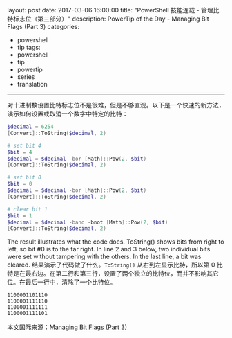 ﻿layout: post
date: 2017-03-06 16:00:00
title: "PowerShell 技能连载 - 管理比特标志位（第三部分）"
description: PowerTip of the Day - Managing Bit Flags (Part 3)
categories:
- powershell
- tip
tags:
- powershell
- tip
- powertip
- series
- translation
---
对十进制数设置比特标志位不是很难，但是不够直观。以下是一个快速的新方法，演示如何设置或取消一个数字中特定的比特：

```powershell
$decimal = 6254
[Convert]::ToString($decimal, 2)

# set bit 4
$bit = 4
$decimal = $decimal -bor [Math]::Pow(2, $bit)
[Convert]::ToString($decimal, 2)

# set bit 0
$bit = 0
$decimal = $decimal -bor [Math]::Pow(2, $bit)
[Convert]::ToString($decimal, 2)

# clear bit 1
$bit = 1
$decimal = $decimal -band -bnot [Math]::Pow(2, $bit)
[Convert]::ToString($decimal, 2)
```

The result illustrates what the code does. ToString() shows bits from right to left, so bit #0 is to the far right. In line 2 and 3 below, two individual bits were set without tampering with the others. In the last line, a bit was cleared.
结果演示了代码做了什么。`ToString()` 从右到左显示比特，所以第 0 比特是在最右边。在第二行和第三行，设置了两个独立的比特位，而并不影响其它位。在最后一行中，清除了一个比特位。

    1100001101110
    1100001111110
    1100001111111
    1100001111101

<!--more-->
本文国际来源：[Managing Bit Flags (Part 3)](http://community.idera.com/powershell/powertips/b/tips/posts/managing-bit-flags-part-3)
